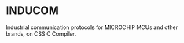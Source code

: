 # INDUCOM
Industrial communication protocols for MICROCHIP MCUs and other brands, on CSS C Compiler.
